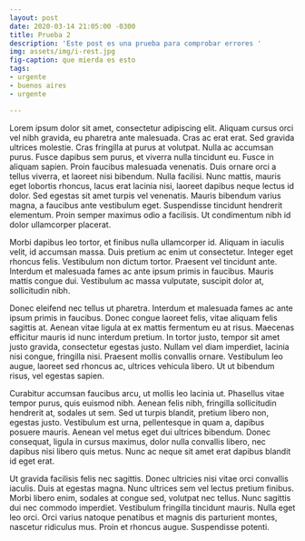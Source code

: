 ```yaml
---
layout: post
date: 2020-03-14 21:05:00 -0300
title: Prueba 2
description: 'Este post es una prueba para comprobar errores '
img: assets/img/i-rest.jpg
fig-caption: que mierda es esto
tags:
- urgente
- buenos aires
- urgente

---
```

Lorem ipsum dolor sit amet, consectetur adipiscing elit. Aliquam cursus orci vel nibh gravida, eu pharetra ante malesuada. Cras ac erat erat. Sed gravida ultrices molestie. Cras fringilla at purus at volutpat. Nulla ac accumsan purus. Fusce dapibus sem purus, et viverra nulla tincidunt eu. Fusce in aliquam sapien. Proin faucibus malesuada venenatis. Duis ornare orci a tellus viverra, et laoreet nisi bibendum. Nulla facilisi. Nunc mattis, mauris eget lobortis rhoncus, lacus erat lacinia nisi, laoreet dapibus neque lectus id dolor. Sed egestas sit amet turpis vel venenatis. Mauris bibendum varius magna, a faucibus ante vestibulum eget. Suspendisse tincidunt hendrerit elementum. Proin semper maximus odio a facilisis. Ut condimentum nibh id dolor ullamcorper placerat.

Morbi dapibus leo tortor, et finibus nulla ullamcorper id. Aliquam in iaculis velit, id accumsan massa. Duis pretium ac enim ut consectetur. Integer eget rhoncus felis. Vestibulum non dictum tortor. Praesent vel tincidunt ante. Interdum et malesuada fames ac ante ipsum primis in faucibus. Mauris mattis congue dui. Vestibulum ac massa vulputate, suscipit dolor at, sollicitudin nibh.

Donec eleifend nec tellus ut pharetra. Interdum et malesuada fames ac ante ipsum primis in faucibus. Donec congue laoreet felis, vitae aliquam felis sagittis at. Aenean vitae ligula at ex mattis fermentum eu at risus. Maecenas efficitur mauris id nunc interdum pretium. In tortor justo, tempor sit amet justo gravida, consectetur egestas justo. Nullam vel diam imperdiet, lacinia nisi congue, fringilla nisi. Praesent mollis convallis ornare. Vestibulum leo augue, laoreet sed rhoncus ac, ultrices vehicula libero. Ut ut bibendum risus, vel egestas sapien.

Curabitur accumsan faucibus arcu, ut mollis leo lacinia ut. Phasellus vitae tempor purus, quis euismod nibh. Aenean felis nibh, fringilla sollicitudin hendrerit at, sodales ut sem. Sed ut turpis blandit, pretium libero non, egestas justo. Vestibulum est urna, pellentesque in quam a, dapibus posuere mauris. Aenean vel metus eget dui ultrices bibendum. Donec consequat, ligula in cursus maximus, dolor nulla convallis libero, nec dapibus nisi libero quis metus. Nunc ac neque sit amet erat dapibus blandit id eget erat.

Ut gravida facilisis felis nec sagittis. Donec ultricies nisi vitae orci convallis iaculis. Duis at egestas magna. Nunc ultrices sem vel lectus pretium finibus. Morbi libero enim, sodales at congue sed, volutpat nec tellus. Nunc sagittis dui nec commodo imperdiet. Vestibulum fringilla tincidunt mauris. Nulla eget leo orci. Orci varius natoque penatibus et magnis dis parturient montes, nascetur ridiculus mus. Proin et rhoncus augue. Suspendisse potenti.